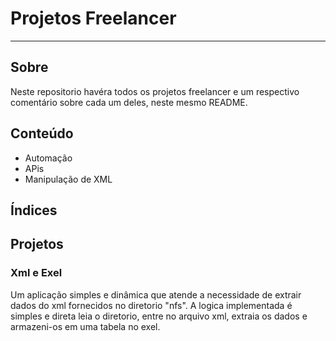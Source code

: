 # Projetos Freelancer
---
## Sobre
Neste repositorio havéra todos os projetos freelancer e um respectivo comentário sobre cada um deles, neste mesmo README.

## Conteúdo
- Automação
- APis
- Manipulação de XML

## Índices

## Projetos
### Xml e Exel
Um aplicação simples e dinâmica que atende a necessidade de extrair dados do xml fornecidos no diretorio "nfs". A logica implementada é simples e direta leia o diretorio, entre no arquivo xml, extraia os dados e armazeni-os em uma tabela no exel.

